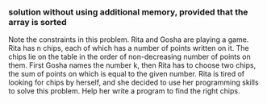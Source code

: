 ### solution without using additional memory, provided that the array is sorted

Note the constraints in this problem.
Rita and Gosha are playing a game. Rita has n chips, each of which has a number of points written on it. The chips lie on the table in the order of non-decreasing number of points on them. First Gosha names the number k, then Rita has to choose two chips, the sum of points on which is equal to the given number.
Rita is tired of looking for chips by herself, and she decided to use her programming skills to solve this problem. Help her write a program to find the right chips.
